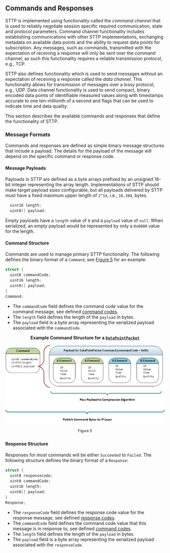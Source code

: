## Commands and Responses

STTP is implemented using functionality called the _command channel_ that is used to reliably negotiate session specific required communication, state and protocol parameters. Command channel functionality includes establishing communications with other STTP implementations, exchanging metadata on available data points and the ability to request data points for subscription. Any messages, such as commands, transmitted with the expectation of receiving a response will only be sent over the command channel, as such this functionality requires a reliable transmission protocol, e.g., TCP.

STTP also defines functionality which is used to send messages without an expectation of receiving a response called the _data channel_. This functionality allows for transmission of messages over a lossy protocol, e.g., UDP. Data channel functionality is used to send compact, binary encoded data points of identifiable measured values along with timestamps accurate to one ten-millionth of a second and flags that can be used to indicate time and data quality.

This section describes the available commands and responses that define the functionality of STTP.

### Message Formats

Commands and responses are defined as simple binary message structures that include a payload. The details for the payload of the message will depend on the specific command or response code.

#### Message Payloads

Payloads in STTP are defined as a byte arrays prefixed by an unsigned 16-bit integer representing the array length. Implementations of STTP should make target payload sizes configurable, but all payloads delivered by STTP must have a fixed maximum upper length of `2^14`, i.e., `16,384`, bytes.

```C
  uint16 length;
  uint8[] payload;
```

Empty payloads have a `length` value of `0` and a `payload` value of `null`. When serialized, an empty payload would be represented by only a `0x0000` value for the length.

#### Command Structure

Commands are used to manage primary STTP functionality. The following defines the binary format of a `Command`, see [Figure 5](#user-content-figure5) for an example:

```C
struct {
  uint8 commandCode;
  uint16 length;
  uint8[] payload;
}
Command;
```
- The `commandCode` field defines the command code value for the command message, see defined [command codes](Commands.md).
- The `length` field defines the length of the `payload` in bytes.
- The `payload` field is a byte array representing the serialized payload associated with the `commandCode`.

<a name="figure5"></a> <center>

**Example Command Structure for a [`DataPointPacket`](Commands.md#data-point-packet-command)**

![Mapping Data Structure Elements to Data Points](Images/command-structure.png)

<sup>Figure 5</sup>
</center>

#### Response Structure

Responses for most commands will be either `Succeeded` to `Failed`. The following structure defines the binary format of a `Response`:

```C
struct {
  uint8 responsecode;
  uint8 commandCode;
  uint16 length;
  uint8[] payload;
}
Response;
```
- The `responseCode` field defines the response code value for the response message, see defined [response codes](Responses.md).
- The `commandCode` field defines the command code value that this message is in response to, see defined [command codes](Commands.md).
- The `length` field defines the length of the `payload` in bytes.
- The `payload` field is a byte array representing the serialized payload associated with the `responseCode`.
